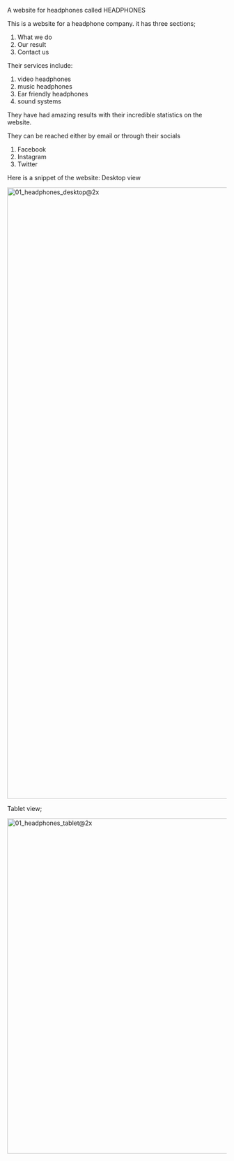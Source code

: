 A website for headphones called HEADPHONES 

This is a website for a headphone company. it has three sections;
1. What we do
2. Our result
3. Contact us

Their services include:
1. video headphones
2. music headphones
3. Ear friendly headphones
4. sound systems

They have had amazing results with their incredible statistics on the website.

They can be reached either by email or through their socials
1. Facebook
2. Instagram
3. Twitter

Here is a snippet of the website: 
Desktop view

<img width="1400" alt="01_headphones_desktop@2x" src="https://github.com/chiamakauyanna/alx_html_css/assets/122683833/86bf49c2-d4c5-41af-aaef-6398a8cd9f0c">

 
Tablet view;

<img width="768" alt="01_headphones_tablet@2x" src="https://github.com/chiamakauyanna/alx_html_css/assets/122683833/406788c8-bad8-4475-893d-9aa40c9fd071">

